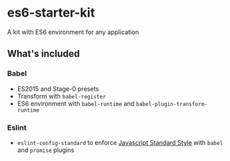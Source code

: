 # es6-starter-kit
A kit with ES6 environment for any application

## What's included

### Babel

- ES2015 and Stage-0 presets
- Transform with `babel-register`
- ES6 environment with `babel-runtime` and `babel-plugin-transform-runtime`

### Eslint

- `eslint-config-standard` to enforce [Javascript Standard Style](http://standardjs.com/) with `babel` and `promise` plugins
